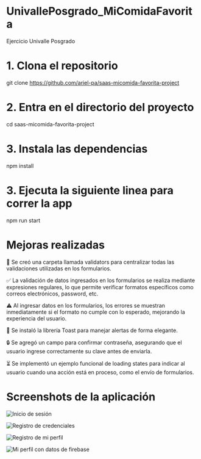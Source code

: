 # UnivallePosgrado_MiComidaFavorita
Ejercicio Univalle Posgrado

# 1. Clona el repositorio
git clone https://github.com/ariel-pa/saas-micomida-favorita-project

# 2. Entra en el directorio del proyecto
cd saas-micomida-favorita-project

# 3. Instala las dependencias
npm install

# 3. Ejecuta la siguiente linea para correr la app
npm run start


# Mejoras realizadas

📁 Se creó una carpeta llamada validators para centralizar todas las validaciones utilizadas en los formularios.

✅ La validación de datos ingresados en los formularios se realiza mediante expresiones regulares, lo que permite verificar formatos específicos como correos electrónicos, password, etc.

⚠️ Al ingresar datos en los formularios, los errores se muestran inmediatamente si el formato no cumple con lo esperado, mejorando la experiencia del usuario.

🔔 Se instaló la librería Toast para manejar alertas de forma elegante.

🔒 Se agregó un campo para confirmar contraseña, asegurando que el usuario ingrese correctamente su clave antes de enviarla.

⏳ Se implementó un ejemplo funcional de loading states para indicar al usuario cuando una acción está en proceso, como el envío de formularios.

# Screenshots de la aplicación

![Inicio de sesión](https://github.com/ariel-pa/saas-micomida-favorita-project/blob/7670f5a68e8a83531f7ad7d5d6d637dd1f9aaba3/assets/img/img1.jpg)

![Registro de credenciales](https://github.com/ariel-pa/saas-micomida-favorita-project/blob/7670f5a68e8a83531f7ad7d5d6d637dd1f9aaba3/assets/img/img2.jpg)

![Registro de mi perfil](https://github.com/ariel-pa/saas-micomida-favorita-project/blob/7670f5a68e8a83531f7ad7d5d6d637dd1f9aaba3/assets/img/img3.jpg)

![Mi perfil con datos de firebase](https://github.com/ariel-pa/saas-micomida-favorita-project/blob/7670f5a68e8a83531f7ad7d5d6d637dd1f9aaba3/assets/img/img4.jpg)
